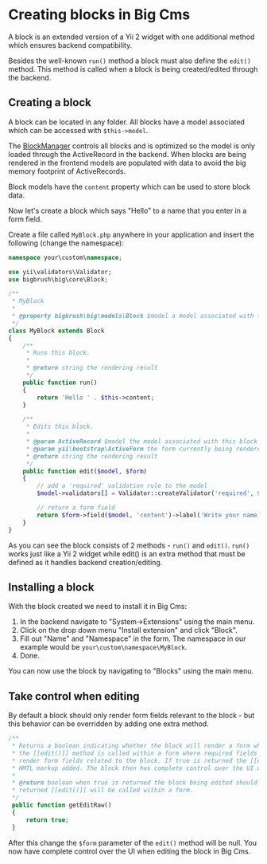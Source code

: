 # Creating blocks in Big Cms

A block is an extended version of a Yii 2 widget with one additional method which ensures backend compatibility.

Besides the well-known `run()` method a block must also define the `edit()` method. This method is called when
a block is being created/edited through the backend.


## Creating a block

A block can be located in any folder. All blocks have a model associated which can be accessed with `$this->model`.

The [BlockManager](http://bigbrush-agency.com/api/big/bigbrush-big-core-blockmanager.html) controls all blocks and
is optimized so the model is only loaded through the ActiveRecord in the backend. When blocks are being
rendered in the frontend models are populated with data to avoid the big memory footprint of ActiveRecords.

Block models have the `content` property which can be used to store block data. 

Now let's create a block which says "Hello" to a name that you enter in a form field.

Create a file called `MyBlock.php` anywhere in your application and insert the following (change the namespace):

~~~php
namespace your\custom\namespace;

use yii\validators\Validator;
use bigbrush\big\core\Block;

/**
 * MyBlock
 *
 * @property bigbrush\big\models\Block $model a model associated with this block.
 */
class MyBlock extends Block
{
    /**
     * Runs this block.
     *
     * @return string the rendering result
     */
    public function run()
    {
        return 'Hello ' . $this->content;
    }

    /**
     * Edits this block.
     *
     * @param ActiveRecord $model the model associated with this block
     * @param yii\bootstrap\ActiveForm the form currently being rendered
     * @return string the rendering result
     */
    public function edit($model, $form)
    {
    	// add a 'required' validation rule to the model
    	$model->validators[] = Validator::createValidator('required', $model, 'content');

        // return a form field
        return $form->field($model, 'content')->label('Write your name');
    }
}
~~~

As you can see the block consists of 2 methods - `run()` and `edit()`. `run()` works just like a Yii 2 widget while edit()
is an extra method that must be defined as it handles backend creation/editing.

## Installing a block

With the block created we need to install it in Big Cms:
  
  1. In the backend navigate to "System->Extensions" using the main menu.
  2. Click on the drop down menu "Install extension" and click "Block".
  3. Fill out "Name" and "Namespace" in the form. The namespace in our example would be `your\custom\namespace\MyBlock`.
  4. Done.

You can now use the block by navigating to "Blocks" using the main menu.


## Take control when editing

By default a block should only render form fields relevant to the block - but this behavior can be overridden by adding one extra method.

~~~php
/**
 * Returns a boolean indicating whether the block will render a form when being created/edited. If false is returned
 * the [[edit()]] method is called within a form where required fields are added automatically. In this case the block should only
 * render form fields related to the block. If true is returned the [[edit()]] method is called without any additional
 * HMTL markup added. The block then has complete control over the UI when editing.
 *
 * @return boolean when true is returned the block being edited should render a form. When false is
 * returned [[edit()]] will be called within a form.
 */
 public function getEditRaw()
 {
     return true;
 }
~~~

After this change the `$form` parameter of the `edit()` method will be null. You now have complete control over the UI when
editing the block in Big Cms.
